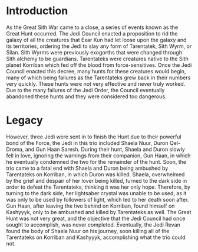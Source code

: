 # Introduction
As the Great Sith War came to a close, a series of events known as the Great Hunt occurred.
The Jedi Council enacted a proposition to rid the galaxy of all the creatures that Exar Kun had let loose upon the galaxy and its territories, ordering the Jedi to slay any form of Tarentatek, Sith Wyrm, or Silan.
Sith Wyrms were previously exogorths that were changed through Sith alchemy to be guardians.
Tarentateks were creatures native to the Sith planet Korriban which fed off the blood from force-sensitives.
Once the Jedi Council enacted this decree, many hunts for these creatures would begin, many of which being failures as the Tarentateks grew back in their numbers very quickly.
These hunts were not very effective and never truly worked.
Due to the many failures of the Jedi Order, the Council eventually abandoned these hunts and they were considered too dangerous.

# Legacy
However, three Jedi were sent in to finish the Hunt due to their powerful bond of the Force, the Jedi in this trio included Shaela Nuur, Duron Qel-Droma, and Gun Haan Saresh.
During their hunt, Shaela and Duron slowly fell in love, ignoring the warnings from their companion, Gun Haan, in which he eventually condemned the two for the remainder of the hunt.
Soon, the trio came to a fatal end with Shaela and Duron being ambushed by Tarentateks on Korriban, in which Duron was killed.
Shaela, overwhelmed by the grief and despair of her lover being killed, turned to the dark side in order to defeat the Tarentateks, thinking it was her only hope.
Therefore, by turning to the dark side, her lightsaber crystal was unable to be used, as it was only to be used by followers of light, which led to her death soon after.
Gun Haan, after leaving the two behind on Korriban, found himself on Kashyyyk, only to be ambushed and killed by Tarentateks as well.
The Great Hunt was not very great, and the objective that the Jedi Council had once sought to accomplish, was never completed.
Eventually, the Jedi Revan found the body of Shaela Nuur on his journey, soon killing all of the Tarentateks on Korriban and Kashyyyk, accomplishing what the trio could not.